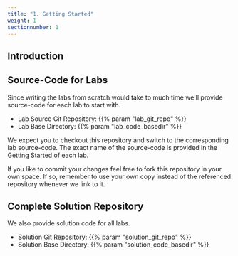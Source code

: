 ```yaml
---
title: "1. Getting Started"
weight: 1
sectionnumber: 1
---
```


## Introduction


## Source-Code for Labs

Since writing the labs from scratch would take to much time we'll provide source-code for each lab to start with.

* Lab Source Git Repository: {{% param "lab_git_repo" %}}
* Lab Base Directory: {{% param "lab_code_basedir" %}}

We expect you to checkout this repository and switch to the corresponding lab source-code. The exact name of the source-code is provided in the Getting Started of each lab.

If you like to commit your changes feel free to fork this repository in your own space. If so, remember to use your own copy instead of the referenced repository whenever we link to it.


## Complete Solution Repository

We also provide solution code for all labs.

* Solution Git Repository: {{% param "solution_git_repo" %}}
* Solution Base Directory: {{% param "solution_code_basedir" %}}


